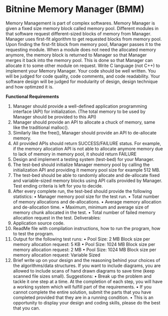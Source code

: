# Bitnine Memory Manager (BMM)
Memory Management is part of complex softwares. Memory Manager is given a fixed size
memory block called memory pool. Different modules in that software request different-sized
blocks of memory from Manager. Manager uses first-fit algorithm to get requested blocks from
memory pool. Upon finding the first-fit block from memory pool, Manager passes it to the
requesting module. When a module does not need the allocated memory anymore, the memory
block is returned to Manager so that Manager merges it back into the memory pool. This is done
so that Manager can allocate it to some other module on request.
Write C language (not C++) to implement your Memory Manager. Your code should be well
written. You will be judged for code quality, code comments, and code readability. Your software
design will be judged for modularity of design, design technique and how optimzed it is.

**Functional Requirements**
1. Manager should provide a well-defined application programming interface (API) for
initialization. (The total memory to be used by Manager should be provided to this API)
2. Manager should provide an API to allocate a chuck of memory, same like the traditional
malloc().
3. Similarly like the free(), Manager should provide an API to de-allocate memory.
4. All provided APIs should return SUCCESS/FAILURE status. For example, if the memory
allocation API is not able to allocate anymore memory due to lack of memory in memory pool,
it should return FAILURE
5. Design and implement a testing system (test-bed) for your Manager.
6. The test-bed should initialize Manager memory pool by calling the initialization API and
providing it memory pool size for example 512 MB.
7. The test-bed should be able to randomly allocate and de-allocate fixed and variable-sized
memory blocks using API calls provided by Manager. Test ending criteria is left for you to
decide.
8. After every complete run, the test-bed should provide the following statistics:
	• Manager memory pool size for the test run.
	• Total number of memory allocations and de-allocations.
	• Average memory allocation and de-allocation time.
	• Maximum, minimum and average size of memory chunk allocated in the test.
	• Total number of failed memory allocation request in the test.
Deliverables:
1. Application source code.
2. ReadMe file with compilation instructions, how to run the program, how to test the program.
3. Output for the following test runs:
• Pool Size: 2 MB Block size per memory allocation request: 5 KB
• Pool Size: 1024 MB Block size per memory allocation request: 2 MB
• Pool Size: 1024 MB Block size per memory allocation request: Variable Sized
4. Brief write up on your design and the reasoning behind your choices of the algorithms/data
structures. If you want to include diagrams, you are allowed to include scans of hand drawn
diagrams to save time (keep scanned file sizes small).
Suggestions:
• Break up the problem and tackle it one step at a time. At the completion of each step, you will
have a working system which will fulfill part of the requirements.
• If you cannot complete the entire solution, submit the parts that you have completed provided
that they are in a running condition.
• This is an opportunity to display your design and coding skills, please do the best that you
can.
